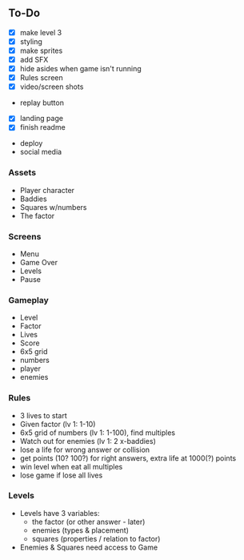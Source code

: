 ## To-Do
- [x] make level 3
- [x] styling
- [x] make sprites
- [x] add SFX
- [x] hide asides when game isn't running
- [x] Rules screen
- [x] video/screen shots
- replay button
- [x] landing page
- [x] finish readme
- deploy
- social media

### Assets
- Player character
- Baddies
- Squares w/numbers
- The factor

### Screens
- Menu
- Game Over
- Levels
- Pause

### Gameplay
- Level
- Factor
- Lives
- Score
- 6x5 grid
- numbers
- player
- enemies

### Rules
- 3 lives to start
- Given factor (lv 1: 1-10)
- 6x5 grid of numbers (lv 1: 1-100), find multiples
- Watch out for enemies (lv 1: 2 x-baddies)
- lose a life for wrong answer or collision
- get points (10? 100?) for right answers, extra life at 1000(?) points
- win level when eat all multiples
- lose game if lose all lives

### Levels
- Levels have 3 variables:
    - the factor (or other answer - later)
    - enemies (types & placement)
    - squares (properties / relation to factor)
- Enemies & Squares need access to Game